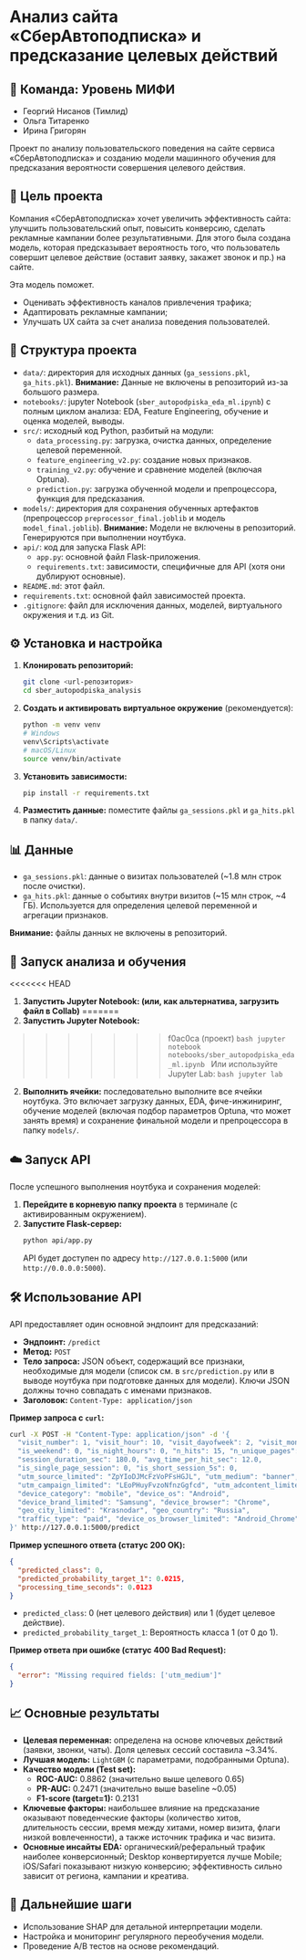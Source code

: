 # Анализ сайта «СберАвтоподписка» и предсказание целевых действий

## 🤝 Команда: Уровень МИФИ

*  Георгий Нисанов (Тимлид)
*  Ольга Титаренко
*  Ирина Григорян

Проект по анализу пользовательского поведения на сайте сервиса «СберАвтоподписка» и созданию модели машинного обучения 
для предсказания вероятности совершения целевого действия.

## 🎯 Цель проекта

Компания «СберАвтоподписка» хочет увеличить эффективность сайта: улучшить пользовательский опыт, 
повысить конверсию, сделать рекламные кампании более результативными. Для этого была создана модель, 
которая предсказывает вероятность того, что пользователь совершит целевое действие (оставит заявку, закажет звонок и пр.) на сайте.

Эта модель поможет.
*   Оценивать эффективность каналов привлечения трафика;
*   Адаптировать рекламные кампании;
*   Улучшать UX сайта за счет анализа поведения пользователей.

## 📁 Структура проекта

*   `data/`: директория для исходных данных (`ga_sessions.pkl`, `ga_hits.pkl`). **Внимание:** Данные не включены в репозиторий из-за большого размера.
*   `notebooks/`: jupyter Notebook (`sber_autopodpiska_eda_ml.ipynb`) с полным циклом анализа: EDA, Feature Engineering, обучение и оценка моделей, выводы.
*   `src/`: исходный код Python, разбитый на модули:
    *   `data_processing.py`: загрузка, очистка данных, определение целевой переменной.
    *   `feature_engineering_v2.py`: создание новых признаков.
    *   `training_v2.py`: обучение и сравнение моделей (включая Optuna).
    *   `prediction.py`: загрузка обученной модели и препроцессора, функция для предсказания.
*   `models/`: директория для сохранения обученных артефактов (препроцессор `preprocessor_final.joblib` и модель `model_final.joblib`). **Внимание:** Модели не включены в репозиторий. Генерируются при выполнении ноутбука.
*   `api/`: код для запуска Flask API:
    *   `app.py`: основной файл Flask-приложения.
    *   `requirements.txt`: зависимости, специфичные для API (хотя они дублируют основные).
*   `README.md`: этот файл.
*   `requirements.txt`: основной файл зависимостей проекта.
*   `.gitignore`: файл для исключения данных, моделей, виртуального окружения и т.д. из Git.

## ⚙️ Установка и настройка

1.  **Клонировать репозиторий:**
    ```bash
    git clone <url-репозитория>
    cd sber_autopodpiska_analysis
    ```
2.  **Создать и активировать виртуальное окружение** (рекомендуется):
    ```bash
    python -m venv venv
    # Windows
    venv\Scripts\activate
    # macOS/Linux
    source venv/bin/activate
    ```
3.  **Установить зависимости:**
    ```bash
    pip install -r requirements.txt
    ```
4.  **Разместить данные:** поместите файлы `ga_sessions.pkl` и `ga_hits.pkl` в папку `data/`.

## 📊 Данные

*   `ga_sessions.pkl`: данные о визитах пользователей (~1.8 млн строк после очистки).
*   `ga_hits.pkl`: данные о событиях внутри визитов (~15 млн строк, ~4 ГБ). Используется для определения целевой переменной и агрегации признаков.

**Внимание:** файлы данных не включены в репозиторий.

## 🚀 Запуск анализа и обучения

<<<<<<< HEAD
1.  **Запустить Jupyter Notebook: (или, как альтернатива, загрузить файл в Collab)**
=======
1.  **Запустить Jupyter Notebook:**
>>>>>>> f0ac0ca (проект)
    ```bash
    jupyter notebook notebooks/sber_autopodpiska_eda_ml.ipynb
    ```
    Или используйте Jupyter Lab:
    ```bash
    jupyter lab
    ```
2.  **Выполнить ячейки:** последовательно выполните все ячейки ноутбука. Это включает загрузку данных, EDA, фиче-инжиниринг, обучение моделей (включая подбор параметров Optuna, что может занять время) и сохранение финальной модели и препроцессора в папку `models/`.

## ☁️ Запуск API

После успешного выполнения ноутбука и сохранения моделей:

1.  **Перейдите в корневую папку проекта** в терминале (с активированным окружением).
2.  **Запустите Flask-сервер:**
    ```bash
    python api/app.py
    ```
    API будет доступен по адресу `http://127.0.0.1:5000` (или `http://0.0.0.0:5000`).

## 🛠️ Использование API

API предоставляет один основной эндпоинт для предсказаний:

*   **Эндпоинт:** `/predict`
*   **Метод:** `POST`
*   **Тело запроса:** JSON объект, содержащий все признаки, необходимые для модели (список см. в `src/prediction.py` или в выводе ноутбука при подготовке данных для модели). Ключи JSON должны точно совпадать с именами признаков.
*   **Заголовок:** `Content-Type: application/json`

**Пример запроса с `curl`:**

```bash
curl -X POST -H "Content-Type: application/json" -d '{
  "visit_number": 1, "visit_hour": 10, "visit_dayofweek": 2, "visit_month": 3,
  "is_weekend": 0, "is_night_hours": 0, "n_hits": 15, "n_unique_pages": 5,
  "session_duration_sec": 180.0, "avg_time_per_hit_sec": 12.0,
  "is_single_page_session": 0, "is_short_session_5s": 0,
  "utm_source_limited": "ZpYIoDJMcFzVoPFsHGJL", "utm_medium": "banner",
  "utm_campaign_limited": "LEoPHuyFvzoNfnzGgfcd", "utm_adcontent_limited": "vCIpmpaGBnIQhyYNkXqp",
  "device_category": "mobile", "device_os": "Android",
  "device_brand_limited": "Samsung", "device_browser": "Chrome",
  "geo_city_limited": "Krasnodar", "geo_country": "Russia",
  "traffic_type": "paid", "device_os_browser_limited": "Android_Chrome"
}' http://127.0.0.1:5000/predict
```

**Пример успешного ответа (статус 200 OK):**

```json
{
  "predicted_class": 0,
  "predicted_probability_target_1": 0.0215,
  "processing_time_seconds": 0.0123
}
```
*   `predicted_class`: 0 (нет целевого действия) или 1 (будет целевое действие).
*   `predicted_probability_target_1`: Вероятность класса 1 (от 0 до 1).

**Пример ответа при ошибке (статус 400 Bad Request):**

```json
{
  "error": "Missing required fields: ['utm_medium']"
}
```

## 📈 Основные результаты

*   **Целевая переменная:** определена на основе ключевых действий (заявки, звонки, чаты). Доля целевых сессий составила ~3.34%.
*   **Лучшая модель:** `LightGBM` (с параметрами, подобранными Optuna).
*   **Качество модели (Test set):**
    *   **ROC-AUC:** 0.8862 (значительно выше целевого 0.65)
    *   **PR-AUC:** 0.2471 (значительно выше baseline ~0.05)
    *   **F1-score (target=1):** 0.2131
*   **Ключевые факторы:** наибольшее влияние на предсказание оказывают поведенческие факторы (количество хитов, длительность сессии, время между хитами, номер визита, флаги низкой вовлеченности), а также источник трафика и час визита.
*   **Основные инсайты EDA:** органический/реферальный трафик наиболее конверсионный; Desktop конвертируется лучше Mobile; iOS/Safari показывают низкую конверсию; эффективность сильно зависит от региона, кампании и креатива.

## 🔮 Дальнейшие шаги

*   Использование SHAP для детальной интерпретации модели.
*   Настройка и мониторинг регулярного переобучения модели.
*   Проведение A/B тестов на основе рекомендаций.


